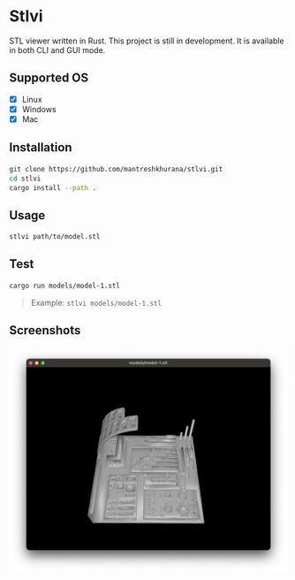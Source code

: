 # Stlvi

STL viewer written in Rust. This project is still in development.
It is available in both CLI and GUI mode.

## Supported OS

- [x] Linux
- [x] Windows
- [x] Mac

## Installation

```bash
git clone https://github.com/mantreshkhurana/stlvi.git
cd stlvi
cargo install --path .
```

## Usage

```bash
stlvi path/to/model.stl
```

## Test

```bash
cargo run models/model-1.stl 
```

> Example: `stlvi models/model-1.stl`

## Screenshots

![Screenshot](./screenshots/screenshot-1.png)
